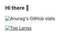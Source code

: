 ### Hi there 👋

<!--
**Brant-Skywalker/Brant-Skywalker** is a ✨ _special_ ✨ repository because its `README.md` (this file) appears on your GitHub profile.

Here are some ideas to get you started:

- 🔭 I’m currently working on ...
- 🌱 I’m currently learning ...
- 👯 I’m looking to collaborate on ...
- 🤔 I’m looking for help with ...
- 💬 Ask me about ...
- 📫 How to reach me: ...
- 😄 Pronouns: ...
- ⚡ Fun fact: ...
-->

![Anurag's GitHub stats](https://github-readme-stats.vercel.app/api?username=Brant-Skywalker&hide=contribs,prs)

[![Top Langs](https://github-readme-stats.vercel.app/api/top-langs/?username=Brant-Skywalker)](https://github.com/anuraghazra/github-readme-stats)
